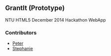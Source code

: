 ## GrantIt (Prototype)
NTU HTML5 December 2014 Hackathon WebApp

### Contributors
- [Peter](https://github.com/pciang)
- [Stephanie](https://github.com/Stephanie199)
